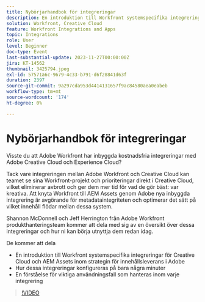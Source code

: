 ```yaml
---
title: Nybörjarhandbok för integreringar
description: En introduktion till Workfront systemspecifika integreringar för Creative Cloud och AEM Assets inom strategin för innehållsleverans i Adobe
solution: Workfront, Creative Cloud
feature: Workfront Integrations and Apps
topic: Integrations
role: User
level: Beginner
doc-type: Event
last-substantial-update: 2023-11-27T00:00:00Z
jira: KT-14562
thumbnail: 3425794.jpeg
exl-id: 57571a6c-9679-4c33-b791-d6f28841d63f
duration: 2397
source-git-commit: 9a297cda953d4414131657f9ac84580aea0eabeb
workflow-type: tm+mt
source-wordcount: '174'
ht-degree: 0%

---
```


# Nybörjarhandbok för integreringar

Visste du att Adobe Workfront har inbyggda kostnadsfria integreringar med Adobe Creative Cloud och Experience Cloud?

Tack vare integreringen mellan Adobe Workfront och Creative Cloud kan teamet se sina Workfront-projekt och prioriteringar direkt i Creative Cloud, vilket eliminerar avbrott och ger dem mer tid för vad de gör bäst: var kreativa. Att knyta Workfront till AEM Assets genom Adobe nya inbyggda integrering är avgörande för metadataintegriteten och optimerar det sätt på vilket innehåll flödar mellan dessa system.

Shannon McDonnell och Jeff Herrington från Adobe Workfront produkthanteringsteam kommer att dela med sig av en översikt över dessa integreringar och hur ni kan börja utnyttja dem redan idag.

De kommer att dela

* En introduktion till Workfront systemspecifika integreringar för Creative Cloud och AEM Assets inom strategin för innehållsleverans i Adobe
* Hur dessa integreringar konfigureras på bara några minuter
* En förståelse för viktiga användningsfall som hanteras inom varje integrering

>[!VIDEO](https://video.tv.adobe.com/v/3425794/?learn=on)
